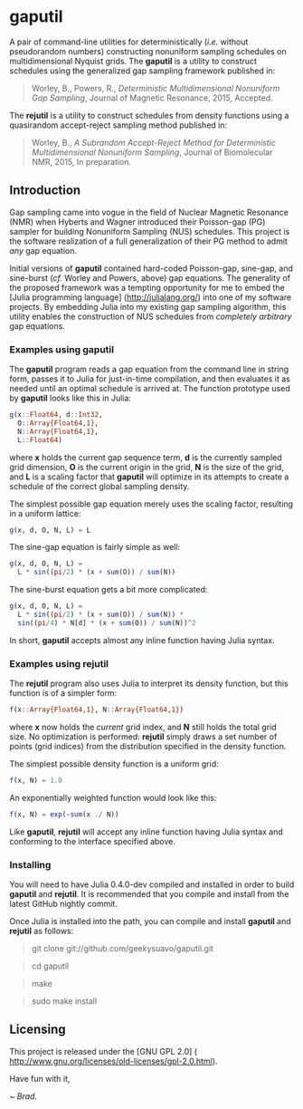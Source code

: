 # gaputil

A pair of command-line utilities for deterministically (_i.e._ without
pseudorandom numbers) constructing nonuniform sampling schedules on
multidimensional Nyquist grids. The **gaputil** is a utility to construct
schedules using the generalized gap sampling framework published in:

> Worley, B., Powers, R., _Deterministic Multidimensional Nonuniform
> Gap Sampling_, Journal of Magnetic Resonance, 2015, Accepted.

The **rejutil** is a utility to construct schedules from density functions
using a quasirandom accept-reject sampling method published in:

> Worley, B., _A Subrandom Accept-Reject Method for Deterministic
> Multidimensional Nonuniform Sampling_, Journal of Biomolecular NMR,
> 2015, In preparation.

## Introduction

Gap sampling came into vogue in the field of Nuclear Magnetic Resonance (NMR)
when Hyberts and Wagner introduced their Poisson-gap (PG) sampler for building
Nonuniform Sampling (NUS) schedules. This project is the software realization
of a full generalization of their PG method to admit _any_ gap equation.

Initial versions of **gaputil** contained hard-coded Poisson-gap, sine-gap,
and sine-burst (_cf._ Worley and Powers, above) gap equations. The generality
of the proposed framework was a tempting opportunity for me to embed the
[Julia programming language] (http://julialang.org/) into one of my software
projects. By embedding Julia into my existing gap sampling algorithm, this
utility enables the construction of NUS schedules from _completely arbitrary_
gap equations.

### Examples using **gaputil**

The **gaputil** program reads a gap equation from the command line in string
form, passes it to Julia for just-in-time compilation, and then evaluates it
as needed until an optimal schedule is arrived at. The function prototype
used by **gaputil** looks like this in Julia:

```julia
g(x::Float64, d::Int32,
  O::Array{Float64,1},
  N::Array{Float64,1},
  L::Float64)
```

where **x** holds the current gap sequence term, **d** is the currently
sampled grid dimension, **O** is the current origin in the grid, **N**
is the size of the grid, and **L** is a scaling factor that **gaputil**
will optimize in its attempts to create a schedule of the correct
global sampling density.

The simplest possible gap equation merely uses the scaling factor,
resulting in a uniform lattice:

```julia
g(x, d, O, N, L) = L
```

The sine-gap equation is fairly simple as well:

```julia
g(x, d, O, N, L) =
  L * sin((pi/2) * (x + sum(O)) / sum(N))
```

The sine-burst equation gets a bit more complicated:

```julia
g(x, d, O, N, L) =
  L * sin((pi/2) * (x + sum(O)) / sum(N)) *
  sin((pi/4) * N[d] * (x + sum(O)) / sum(N))^2
```

In short, **gaputil** accepts almost any inline function having
Julia syntax.

### Examples using **rejutil**

The **rejutil** program also uses Julia to interpret its density function,
but this function is of a simpler form:

```julia
f(x::Array{Float64,1}, N::Array{Float64,1})
```

where **x** now holds the _current_ grid index, and **N** still holds the
total grid size. No optimization is performed: **rejutil** simply draws a
set number of points (grid indices) from the distribution specified in the
density function.

The simplest possible density function is a uniform grid:

```julia
f(x, N) = 1.0
```

An exponentially weighted function would look like this:

```julia
f(x, N) = exp(-sum(x ./ N))
```

Like **gaputil**, **rejutil** will accept any inline function having Julia
syntax and conforming to the interface specified above.

### Installing

You will need to have Julia 0.4.0-dev compiled and installed in
order to build **gaputil** and **rejutil**. It is recommended that
you compile and install from the latest GitHub nightly commit.

Once Julia is installed into the path, you can compile and install
**gaputil** and **rejutil** as follows:

> git clone git://github.com/geekysuavo/gaputil.git

> cd gaputil

> make

> sudo make install

## Licensing

This project is released under the [GNU GPL 2.0] (
http://www.gnu.org/licenses/old-licenses/gpl-2.0.html).

Have fun with it,

*~ Brad.*

